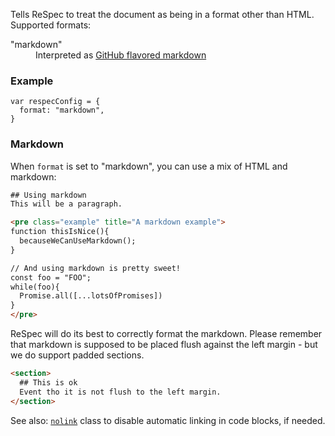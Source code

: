 Tells ReSpec to treat the document as being in a format other than HTML. Supported formats:

<dl>
  <dt>"markdown"</dt>
  <dd>Interpreted as <a href="https://guides.github.com/features/mastering-markdown/">GitHub flavored markdown</a>
</dl>

### Example
```JS
var respecConfig = {
  format: "markdown",
}
```

### Markdown 
When `format` is set to "markdown", you can use a mix of HTML and markdown: 

```HTML
## Using markdown
This will be a paragraph. 

<pre class="example" title="A markdown example">
function thisIsNice(){
  becauseWeCanUseMarkdown();
}

// And using markdown is pretty sweet!
const foo = "FOO";
while(foo){
  Promise.all([...lotsOfPromises])
}
</pre>
```

ReSpec will do its best to correctly format the markdown. Please remember that markdown is supposed to be placed flush against the left margin - but we do support padded sections.

```HTML
<section>
  ## This is ok
  Event tho it is not flush to the left margin.
</section> 
```

See also: [`nolink`](nolink) class to disable automatic linking in code blocks, if needed. 